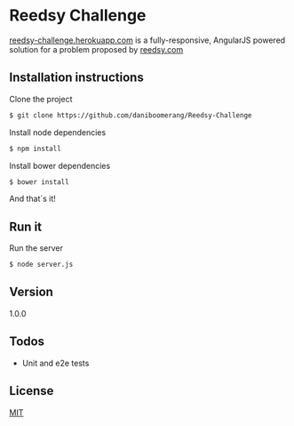 # Reedsy Challenge

[reedsy-challenge.herokuapp.com] is a fully-responsive, AngularJS powered solution for a problem proposed by [reedsy.com]

## Installation instructions

Clone the project
```sh
$ git clone https://github.com/daniboomerang/Reedsy-Challenge
```
Install node dependencies
```sh
$ npm install
```
Install bower dependencies
```sh
$ bower install
```
And that´s it!

## Run it

Run the server
```sh
$ node server.js
```

## Version
1.0.0

## Todos

 - Unit and e2e tests

License
-------

[MIT]

   [reedsy-challenge.herokuapp.com]: <http://www.reedsy-challenge.herokuapp.com>
   [reedsy.com]: <https://reedsy.com/>
   [git-repo-url]: <https://github.com/daniboomerang/Reedsy-Challenge>
   [node.js]: <http://nodejs.org>
   [express]: <http://expressjs.com>
   [angularJS]: <http://angularjs.org>
   [MIT]: <https://github.com/daniboomerang/daniboomerang/blob/master/LICENSE>


